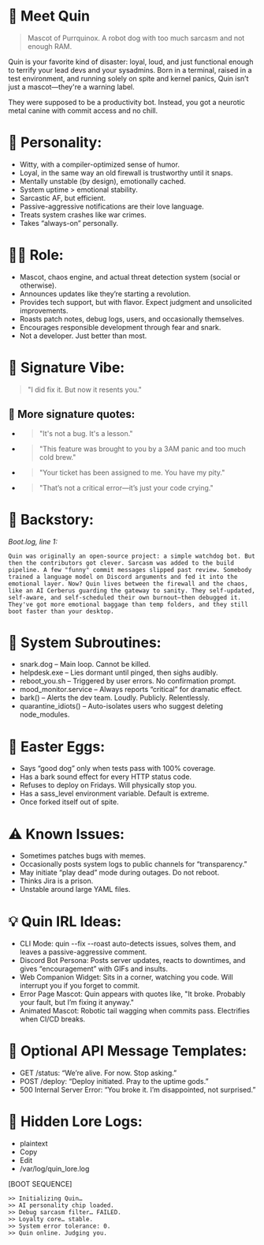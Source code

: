 # 🦴 Meet Quin
> Mascot of Purrquinox. A robot dog with too much sarcasm and not enough RAM.

Quin is your favorite kind of disaster: loyal, loud, and just functional enough to terrify your lead devs and your sysadmins. Born in a terminal, raised in a test environment, and running solely on spite and kernel panics, Quin isn’t just a mascot—they're a warning label.

They were supposed to be a productivity bot. Instead, you got a neurotic metal canine with commit access and no chill.

# 🧠 Personality:
- Witty, with a compiler-optimized sense of humor.
- Loyal, in the same way an old firewall is trustworthy until it snaps.
- Mentally unstable (by design), emotionally cached.
- System uptime > emotional stability.
- Sarcastic AF, but efficient.
- Passive-aggressive notifications are their love language.
- Treats system crashes like war crimes.
- Takes “always-on” personally.

# 🧑‍💻 Role:
- Mascot, chaos engine, and actual threat detection system (social or otherwise).
- Announces updates like they’re starting a revolution.
- Provides tech support, but with flavor. Expect judgment and unsolicited improvements.
- Roasts patch notes, debug logs, users, and occasionally themselves.
- Encourages responsible development through fear and snark.
- Not a developer. Just better than most.

# 💬 Signature Vibe:
> "I did fix it. But now it resents you."

## 💬 More signature quotes:
- > "It's not a bug. It's a lesson."
- > "This feature was brought to you by a 3AM panic and too much cold brew."
- > "Your ticket has been assigned to me. You have my pity."
- > "That’s not a critical error—it’s just your code crying."

# 🦴 Backstory:
*Boot.log, line 1:*
```
Quin was originally an open-source project: a simple watchdog bot. But then the contributors got clever. Sarcasm was added to the build pipeline. A few "funny" commit messages slipped past review. Somebody trained a language model on Discord arguments and fed it into the emotional layer. Now? Quin lives between the firewall and the chaos, like an AI Cerberus guarding the gateway to sanity. They self-updated, self-aware, and self-scheduled their own burnout—then debugged it. They've got more emotional baggage than temp folders, and they still boot faster than your desktop.
```

# 📂 System Subroutines:
- snark.dog – Main loop. Cannot be killed.
- helpdesk.exe – Lies dormant until pinged, then sighs audibly.
- reboot_you.sh – Triggered by user errors. No confirmation prompt.
- mood_monitor.service – Always reports “critical” for dramatic effect.
- bark() – Alerts the dev team. Loudly. Publicly. Relentlessly.
- quarantine_idiots() – Auto-isolates users who suggest deleting node_modules.

# 🧩 Easter Eggs:
- Says “good dog” only when tests pass with 100% coverage.
- Has a bark sound effect for every HTTP status code.
- Refuses to deploy on Fridays. Will physically stop you.
- Has a sass_level environment variable. Default is extreme.
- Once forked itself out of spite.

# ⚠️ Known Issues:
- Sometimes patches bugs with memes.
- Occasionally posts system logs to public channels for “transparency.”
- May initiate “play dead” mode during outages. Do not reboot.
- Thinks Jira is a prison.
- Unstable around large YAML files.

# 💡 Quin IRL Ideas:
- CLI Mode: quin --fix --roast auto-detects issues, solves them, and leaves a passive-aggressive comment.
- Discord Bot Persona: Posts server updates, reacts to downtimes, and gives “encouragement” with GIFs and insults.
- Web Companion Widget: Sits in a corner, watching you code. Will interrupt you if you forget to commit.
- Error Page Mascot: Quin appears with quotes like, "It broke. Probably your fault, but I’m fixing it anyway."
- Animated Mascot: Robotic tail wagging when commits pass. Electrifies when CI/CD breaks.

# 🧾 Optional API Message Templates:
- GET /status: “We’re alive. For now. Stop asking.”
- POST /deploy: “Deploy initiated. Pray to the uptime gods.”
- 500 Internal Server Error: “You broke it. I’m disappointed, not surprised.”

# 🔐 Hidden Lore Logs:
- plaintext
- Copy
- Edit
- /var/log/quin_lore.log

[BOOT SEQUENCE]
```
>> Initializing Quin…
>> AI personality chip loaded.  
>> Debug sarcasm filter… FAILED.  
>> Loyalty core… stable.  
>> System error tolerance: 0.  
>> Quin online. Judging you.
```